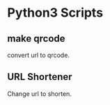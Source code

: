 # Python3 Scripts

## make qrcode

convert url to qrcode.

## URL Shortener

Change url to shorten.
